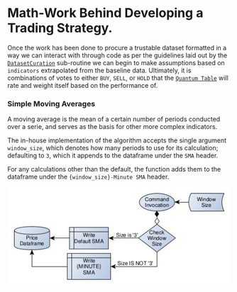 # Math-Work Behind Developing a Trading Strategy.
Once the work has been done to procure a trustable dataset formatted in a way we can interact with through code as per the
guidelines laid out by the [`DatasetCuration`](https://github.com/guyyatsu/CryptocurrencyTechnicalAnalysis/tree/master/src/CryptocurrencyTechnicalAnalysis/DatabaseOperations#dataframecuration) sub-routine we can begin to make assumptions based on
`indicators` extrapolated from the baseline data.  Ultimately, it is combinations of votes to either `BUY`, `SELL`, or `HOLD`
that the [`Quantum Table`]() will rate and weight itself based on the performance of.


### Simple Moving Averages
A moving average is the mean of a certain number of periods conducted over a serie, and serves as the basis for other more
complex indicators.  

The in-house implementation of the algorithm accepts the single argument `window_size`, which denotes how many periods to use
for its calculation; defaulting to `3`, which it appends to the dataframe under the `SMA` header.

For any calculations other than the default, the function adds them to the dataframe under the `{window_size}-Minute SMA` header.

![A flowchart diagram of the workflow behind the SMA algorithm.](https://raw.githubusercontent.com/guyyatsu/CryptocurrencyTechnicalAnalysis/master/screenshots/SimpleMovingAverages.jpg)